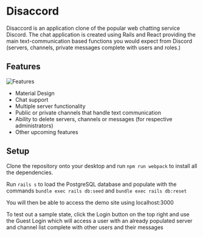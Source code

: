 # Disaccord

Disaccord is an application clone of the popular web chatting service Discord. The chat application is created using Rails and React providing the main text-communication based functions you would expect from Discord (servers, channels, private messages complete with users and roles.)

## Features

![Features]("https://imgur.com/TPCteOa")

- Material Design
- Chat support
- Multiple server functionality
- Public or private channels that handle text communication
- Ability to delete servers, channels or messages (for respective administrators)
- Other upcoming features

## Setup
Clone the repository onto your desktop and run `npm run webpack` to install all the dependencies.

Run `rails s` to load the PostgreSQL database and populate with the commands `bundle exec rails db:seed` and `bundle exec rails db:reset`

You will then be able to access the demo site using localhost:3000

To test out a sample state, click the Login button on the top right and use the Guest Login which will access a user with an already populated server and channel list complete with other users and their messages

